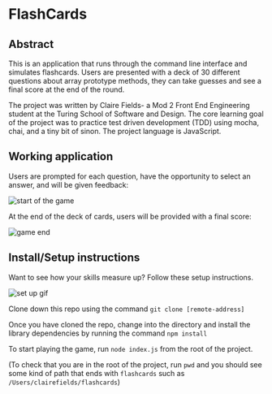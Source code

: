 # FlashCards 

## Abstract 
This is an application that runs through the command line interface and simulates flashcards. Users are presented with a deck of 30 different questions about array prototype methods, they can take guesses and see a final score at the end of the round. 

The project was written by Claire Fields- a Mod 2 Front End Engineering student at the Turing School of Software and Design. The core learning goal of the project was to practice test driven development (TDD) using mocha, chai, and a tiny bit of sinon. The project language is JavaScript.

## Working application

Users are prompted for each question, have the opportunity to select an answer, and will be given feedback:

![start of the game](https://media.giphy.com/media/KiJJpwasR5Kjab7DG5/giphy.gif)

At the end of the deck of cards, users will be provided with a final score:

![game end](https://media.giphy.com/media/SxbozMo4EmSCN7dGCh/giphy.gif)

## Install/Setup instructions

Want to see how your skills measure up? Follow these setup instructions.

![set up gif](https://media.giphy.com/media/cOFKJpf9qAdHwd1KKU/giphy.gif)

Clone down this repo using the command `git clone [remote-address]`

Once you have cloned the repo, change into the directory and install the library dependencies by running the command `npm install`

To start playing the game, run `node index.js` from the root of the project. 

(To check that you are in the root of the project, run `pwd` and you should see some kind of path that ends with `flashcards` such as  `/Users/clairefields/flashcards`) 
